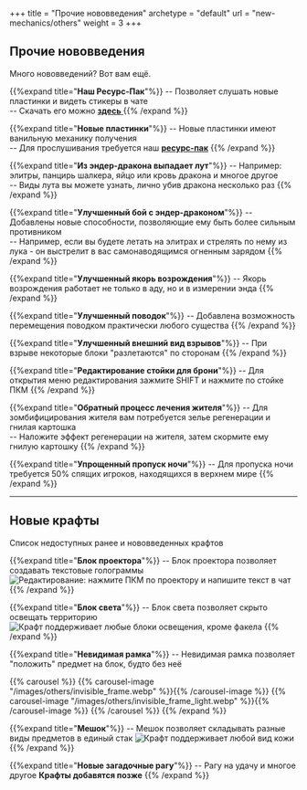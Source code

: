+++
title = "Прочие нововведения"
archetype = "default"
url = "new-mechanics/others"
weight = 3
+++

## Прочие нововведения
<gray>Много нововведений? Вот вам ещё.</gray> 

<hundred-empty-line></hundred-empty-line>

{{%expand title="**Наш Ресурс-Пак**"%}}
-- Позволяет слушать новые пластинки и видеть стикеры в чате\
-- Скачать его можно [**здесь** <i class="fa-solid fa-circle-down fa-xs scale"></i>](https://github.com/crewpvp/resource-pack/releases/latest/download/resourcepack.zip)
{{% /expand %}}

{{%expand title="**Новые пластинки**"%}}
-- Новые пластинки имеют ванильную механику получения\
-- Для прослушивания требуется наш [**ресурс-пак**](https://github.com/crewpvp/resource-pack/releases/latest/download/resourcepack.zip)
{{% /expand %}}

{{%expand title="**Из эндер-дракона выпадает лут**"%}}
-- Например: элитры, панцирь шалкера, яйцо или кровь дракона и многое другое\
-- Виды лута вы можете узнать, лично убив дракона несколько раз
{{% /expand %}}

{{%expand title="**Улучшенный бой с эндер-драконом**"%}}
-- Добавлены новые способности, позволяющие ему быть более сильным противником\
-- Например, если вы будете летать на элитрах и стрелять по нему из лука - он выстрелит в вас самонаводящимся огненным зарядом
{{% /expand %}}

{{%expand title="**Улучшенный якорь возрождения**"%}}
-- Якорь возрождения работает не только в аду, но и в измерении энда
{{% /expand %}}

{{%expand title="**Улучшенный поводок**"%}}
-- Добавлена возможность перемещения поводком практически любого существа
{{% /expand %}}

{{%expand title="**Улучшенный внешний вид взрывов**"%}}
-- При взрыве некоторые блоки "разлетаются" по сторонам
{{% /expand %}}

{{%expand title="**Редактирование стойки для брони**"%}}
-- Для открытия меню редактирования зажмите SHIFT и нажмите по стойке ПКМ
{{% /expand %}}

{{%expand title="**Обратный процесс лечения жителя**"%}}
-- Для зомбифицирования жителя вам потребуется зелье регенерации и гнилая картошка\
-- Наложите эффект регенерации на жителя, затем скормите ему гнилую картошку
{{% /expand %}}

{{%expand title="**Упрощенный пропуск ночи**"%}}
-- Для пропуска ночи требуется 50% спящих игроков, находящихся в верхнем мире
{{% /expand %}}

---

## Новые крафты
<gray>Список недоступных ранее и нововведенных крафтов</gray>

{{%expand title="**Блок проектора**"%}}
-- Блок проектора позволяет создавать текстовые голограммы
<fifty-empty-line></fifty-empty-line>
![Редактирование: нажмите ПКМ по проектору и напишите текст в чат](/images/others/projector.webp)
{{% /expand %}}

{{%expand title="**Блок света**"%}}
-- Блок света позволяет скрыто освещать территорию
<fifty-empty-line></fifty-empty-line>
![Крафт поддерживает любые блоки освещения, кроме факела](/images/others/light.webp)
{{% /expand %}}

{{%expand title="**Невидимая рамка**"%}}
-- Невидимая рамка позволяет "положить" предмет на блок, будто без неё
<fifty-empty-line></fifty-empty-line>

{{% carousel %}}
{{% carousel-image "/images/others/invisible_frame.webp" %}}{{% /carousel-image %}} 
{{% carousel-image "/images/others/invisible_frame_light.webp" %}}{{% /carousel-image %}} 
{{% /carousel %}}
{{% /expand %}}

{{%expand title="**Мешок**"%}}
-- Мешок позволяет складывать разные виды предметов в единый стак
<fifty-empty-line></fifty-empty-line>
![Крафт поддерживает любой вид кожи](/images/others/bag.webp)
{{% /expand %}}

{{%expand title="**Новые загадочные рагу**"%}}
-- Рагу на удачу и многое другое
<fifty-empty-line></fifty-empty-line>
<gray>**Крафты добавятся позже**</gray>
{{% /expand %}}